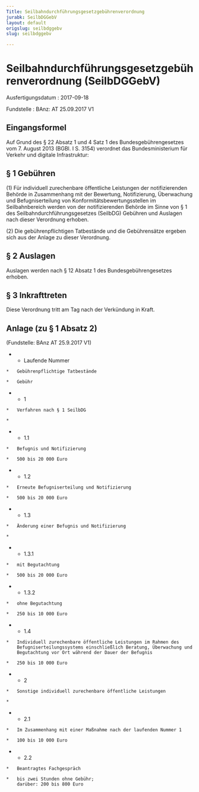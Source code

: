 ```yaml
---
Title: Seilbahndurchführungsgesetzgebührenverordnung
jurabk: SeilbDGGebV
layout: default
origslug: seilbdggebv
slug: seilbdggebv

---
```


# Seilbahndurchführungsgesetzgebührenverordnung (SeilbDGGebV)

Ausfertigungsdatum
:   2017-09-18

Fundstelle
:   BAnz: AT 25.09.2017 V1


## Eingangsformel

Auf Grund des § 22 Absatz 1 und 4 Satz 1 des Bundesgebührengesetzes
vom 7. August 2013 (BGBl. I S. 3154) verordnet das Bundesministerium
für Verkehr und digitale Infrastruktur:


## § 1 Gebühren

(1) Für individuell zurechenbare öffentliche Leistungen der
notifizierenden Behörde in Zusammenhang mit der Bewertung,
Notifizierung, Überwachung und Befugniserteilung von
Konformitätsbewertungsstellen im Seilbahnbereich werden von der
notifizierenden Behörde im Sinne von § 1 des
Seilbahndurchführungsgesetzes (SeilbDG) Gebühren und Auslagen nach
dieser Verordnung erhoben.

(2) Die gebührenpflichtigen Tatbestände und die Gebührensätze ergeben
sich aus der Anlage zu dieser Verordnung.


## § 2 Auslagen

Auslagen werden nach § 12 Absatz 1 des Bundesgebührengesetzes erhoben.


## § 3 Inkrafttreten

Diese Verordnung tritt am Tag nach der Verkündung in Kraft.


## Anlage (zu § 1 Absatz 2)

(Fundstelle: BAnz AT 25.9.2017 V1)


*    *   Laufende
        Nummer

    *   Gebührenpflichtige Tatbestände

    *   Gebühr


*    *   1

    *   Verfahren nach § 1 SeilbDG

    *

*    *   1.1

    *   Befugnis und Notifizierung

    *   500 bis 20 000 Euro


*    *   1.2

    *   Erneute Befugniserteilung und Notifizierung

    *   500 bis 20 000 Euro


*    *   1.3

    *   Änderung einer Befugnis und Notifizierung

    *

*    *   1.3.1

    *   mit Begutachtung

    *   500 bis 20 000 Euro


*    *   1.3.2

    *   ohne Begutachtung

    *   250 bis 10 000 Euro


*    *   1.4

    *   Individuell zurechenbare öffentliche Leistungen im Rahmen des
        Befugniserteilungssystems einschließlich Beratung, Überwachung und
        Begutachtung vor Ort während der Dauer der Befugnis

    *   250 bis 10 000 Euro


*    *   2

    *   Sonstige individuell zurechenbare öffentliche Leistungen

    *

*    *   2.1

    *   Im Zusammenhang mit einer Maßnahme nach der laufenden Nummer 1

    *   100 bis 10 000 Euro


*    *   2.2

    *   Beantragtes Fachgespräch

    *   bis zwei Stunden ohne Gebühr;
        darüber: 200 bis 800 Euro



